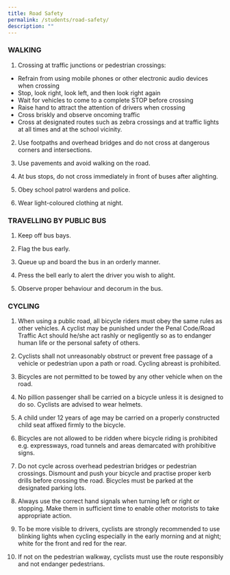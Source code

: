 ```yaml
---
title: Road Safety
permalink: /students/road-safety/
description: ""
---
```

### WALKING

1) Crossing at traffic junctions or pedestrian crossings:

* Refrain from using mobile phones or other electronic audio devices when crossing
* Stop, look right, look left, and then look right again
* Wait for vehicles to come to a complete STOP before crossing
* Raise hand to attract the attention of drivers when crossing
* Cross briskly and observe oncoming traffic
* Cross at designated routes such as zebra crossings and at traffic lights at all times and at the school vicinity.

2) Use footpaths and overhead bridges and do not cross at dangerous corners and intersections.

3) Use pavements and avoid walking on the road.

4) At bus stops, do not cross immediately in front of buses after alighting.

5) Obey school patrol wardens and police.

6) Wear light-coloured clothing at night. 

### TRAVELLING BY PUBLIC BUS

1) Keep off bus bays.

2) Flag the bus early.

3) Queue up and board the bus in an orderly manner.

4) Press the bell early to alert the driver you wish to alight.

5) Observe proper behaviour and decorum in the bus.

### CYCLING

1) When using a public road, all bicycle riders must obey the same rules as other vehicles. A cyclist may be punished under the Penal Code/Road Traffic Act should he/she act rashly or negligently so as to endanger human life or the personal safety of others.

2) Cyclists shall not unreasonably obstruct or prevent free passage of a vehicle or pedestrian upon a path or road. Cycling abreast is prohibited.

3) Bicycles are not permitted to be towed by any other vehicle when on the road.

4) No pillion passenger shall be carried on a bicycle unless it is designed to do so. Cyclists are advised to wear helmets.

5) A child under 12 years of age may be carried on a properly constructed child seat affixed firmly to the bicycle.

6) Bicycles are not allowed to be ridden where bicycle riding is prohibited e.g. expressways, road tunnels and areas demarcated with prohibitive signs.

7) Do not cycle across overhead pedestrian bridges or pedestrian crossings. Dismount and push your bicycle and practise proper kerb drills before crossing the road. Bicycles must be parked at the designated parking lots.

8) Always use the correct hand signals when turning left or right or stopping. Make them in sufficient time to enable other motorists to take appropriate action.

9) To be more visible to drivers, cyclists are strongly recommended to use blinking lights when cycling especially in the early morning and at night; white for the front and red for the rear.

10) If not on the pedestrian walkway, cyclists must use the route responsibly and not endanger pedestrians.